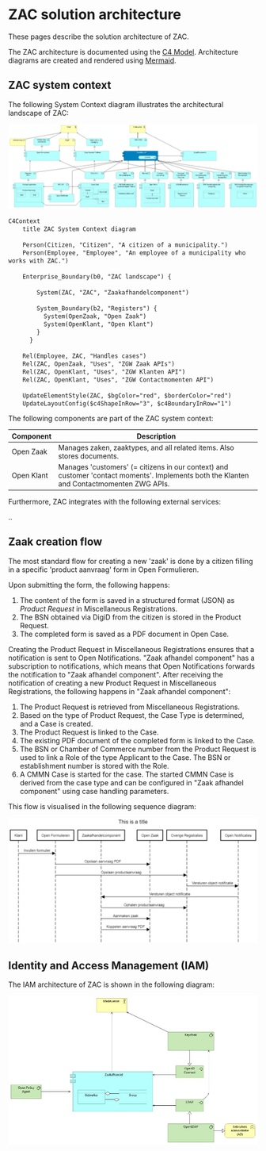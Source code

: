 # ZAC solution architecture

These pages describe the solution architecture of ZAC.

The ZAC architecture is documented using the [C4 Model](https://c4model.com/).
Architecture diagrams are created and rendered using [Mermaid](https://mermaid.js.org/).

## ZAC system context

The following System Context diagram illustrates the architectural landscape of ZAC:

![ZAC context diagram](attachments/images/zac-architecture-landscape.jpg)

```mermaid
C4Context
    title ZAC System Context diagram

    Person(Citizen, "Citizen", "A citizen of a municipality.")
    Person(Employee, "Employee", "An employee of a municipality who works with ZAC.")

    Enterprise_Boundary(b0, "ZAC landscape") {

        System(ZAC, "ZAC", "Zaakafhandelcomponent")

        System_Boundary(b2, "Registers") {
          System(OpenZaak, "Open Zaak")
          System(OpenKlant, "Open Klant")
        }
      }

    Rel(Employee, ZAC, "Handles cases")
    Rel(ZAC, OpenZaak, "Uses", "ZGW Zaak APIs")
    Rel(ZAC, OpenKlant, "Uses", "ZGW Klanten API")
    Rel(ZAC, OpenKlant, "Uses", "ZGW Contactmomenten API")

    UpdateElementStyle(ZAC, $bgColor="red", $borderColor="red")
    UpdateLayoutConfig($c4ShapeInRow="3", $c4BoundaryInRow="1")
```

The following components are part of the ZAC system context:

| Component  | Description                                                                                                                               |
|------------|-------------------------------------------------------------------------------------------------------------------------------------------|
| Open Zaak  | Manages zaken, zaaktypes, and all related items. Also stores documents.                                                                   |
| Open Klant | Manages 'customers' (= citizens in our context) and customer 'contact moments'. Implements both the Klanten and Contactmomenten ZWG APIs. |

Furthermore, ZAC integrates with the following external services:

..

## Zaak creation flow

The most standard flow for creating a new 'zaak' is done by a citizen filling in a specific 'product aanvraag' form in Open Formulieren.

Upon submitting the form, the following happens:

1. The content of the form is saved in a structured format (JSON) as _Product Request_ in Miscellaneous Registrations.
2. The BSN obtained via DigiD from the citizen is stored in the Product Request.
3. The completed form is saved as a PDF document in Open Case.

Creating the Product Request in Miscellaneous Registrations ensures that a notification is sent to Open Notifications. "Zaak afhandel component" has a subscription to notifications, which means that Open Notifications forwards the notification to "Zaak afhandel component".
After receiving the notification of creating a new Product Request in Miscellaneous Registrations, the following happens in "Zaak afhandel component":

1. The Product Request is retrieved from Miscellaneous Registrations.
2. Based on the type of Product Request, the Case Type is determined, and a Case is created.
3. The Product Request is linked to the Case.
4. The existing PDF document of the completed form is linked to the Case.
5. The BSN or Chamber of Commerce number from the Product Request is used to link a Role of the type Applicant to the Case. The BSN or establishment number is stored with the Role.
6. A CMMN Case is started for the case. The started CMMN Case is derived from the case type and can be configured in "Zaak afhandel component" using case handling parameters.

This flow is visualised in the following sequence diagram:

![ZAC Open Formulieren sequence diagram](attachments/images/zac-open-formulieren-sequence-diagram.png)

## Identity and Access Management (IAM)

The IAM architecture of ZAC is shown in the following diagram:

![Identity and Policy](attachments/images/zac-iam-architecture.jpg)







